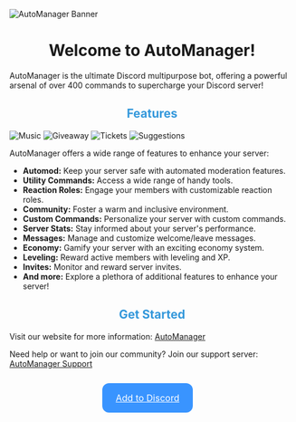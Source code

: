 ![AutoManager Banner](https://cdn.discordapp.com/attachments/996970410266599529/1156890291559735306/1.png)

<div align="center">
  <h1>Welcome to AutoManager!</h1>
</div>

AutoManager is the ultimate Discord multipurpose bot, offering a powerful arsenal of over 400 commands to supercharge your Discord server!

<div align="center">
  <h2 style="color: #3498db;">Features</h2>
</div>

![Music](https://cdn.discordapp.com/attachments/996970410266599529/1156890291865923634/2.png) 
![Giveaway](https://cdn.discordapp.com/attachments/996970410266599529/1156890292214054942/3.png) 
![Tickets](https://cdn.discordapp.com/attachments/996970410266599529/1156890292524425236/4.png) 
![Suggestions](https://cdn.discordapp.com/attachments/996970410266599529/1156890292813836298/5.png)

AutoManager offers a wide range of features to enhance your server:

- **Automod:** Keep your server safe with automated moderation features.
- **Utility Commands:** Access a wide range of handy tools.
- **Reaction Roles:** Engage your members with customizable reaction roles.
- **Community:** Foster a warm and inclusive environment.
- **Custom Commands:** Personalize your server with custom commands.
- **Server Stats:** Stay informed about your server's performance.
- **Messages:** Manage and customize welcome/leave messages.
- **Economy:** Gamify your server with an exciting economy system.
- **Leveling:** Reward active members with leveling and XP.
- **Invites:** Monitor and reward server invites.
- **And more:** Explore a plethora of additional features to enhance your server!

<div align="center">
  <h2 style="color: #3498db;">Get Started</h2>
</div>

Visit our website for more information: [AutoManager](https://auto-manager.tk)

Need help or want to join our community? Join our support server: [AutoManager Support](https://discord.gg/S3kUjyjhZN)

<div align="center">
  <a style="font-size: 16px;
    margin-inline-end: 16px;
    background: rgb(57, 148, 255);
    color: white;
    line-height: 22px;
    padding: 15px 24px;
    border-radius: 12px;
    display: inline-block;
    margin-bottom: 12px; margin-top: 12px;" href="YOUR_INVITE_LINK">Add to Discord</a>
</div>

